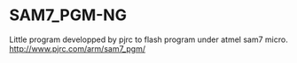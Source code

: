 SAM7_PGM-NG
===========

Little program developped by pjrc to flash program under atmel sam7 micro. http://www.pjrc.com/arm/sam7_pgm/